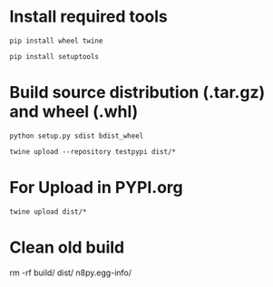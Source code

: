 # Install required tools

```
pip install wheel twine
```
```
pip install setuptools
```

# Build source distribution (.tar.gz) and wheel (.whl)
```
python setup.py sdist bdist_wheel
```
```
twine upload --repository testpypi dist/*
```

# For Upload in PYPI.org
```
twine upload dist/* 
```

# Clean old build
rm -rf build/ dist/ n8py.egg-info/

